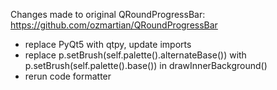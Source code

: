 Changes made to original QRoundProgressBar: https://github.com/ozmartian/QRoundProgressBar

- replace PyQt5 with qtpy, update imports
- replace p.setBrush(self.palette().alternateBase()) with p.setBrush(self.palette().base()) in drawInnerBackground()
- rerun code formatter
